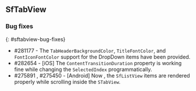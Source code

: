 ## SfTabView


### Bug fixes
{: #sftabview-bug-fixes}

* \#281177 - The `TabHeaderBackgroundColor`, `TitleFontColor`, and `FontIconFontColor` support for the DropDown items have been provided. 
* \#282654 - [iOS] The `ContentTransitionDuration` property is working fine while changing the `SelectedIndex` programmatically.
* \#275891 , \#275450 - [Android] Now , the `SfListView` items are rendered properly while scrolling inside the `STabView`.